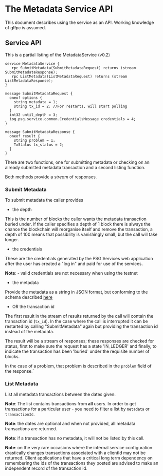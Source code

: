 # The Metadata Service API

This document describes using the service as an API. Working knowledge of gRpc is assumed.

## Service API

This is a partial listing of the MetadataService (v0.2)
```
service MetadataService {
   rpc SubmitMetadata(SubmitMetadataRequest) returns (stream SubmitMetadataResponse);
   rpc ListMetadata(ListMetadataRequest) returns (stream ListMetadataResponse);
}

message SubmitMetadataRequest {
  oneof options {
    string metadata = 1;
    string tx_id = 2; //For restarts, will start polling
  }
  int32 until_depth = 3;
  iog.psg.service.common.CredentialsMessage credentials = 4;
}

message SubmitMetadataResponse {
  oneof result {
    string problem = 1;
    TxStatus tx_status = 2;
  }
}
```

There are two functions, one for submitting metadata or checking on an already submitted metadata transaction and a second listing function.

Both methods provide a *stream* of responses.

### Submit Metadata

To submit metadata the caller provides 

  - the depth 
    
This is the number of blocks the caller wants the metadata transaction buried under. 
If the caller specifies a depth of 1 block there is always the chance the blockchain will reorganise itself and remove the transaction, 
a depth of 100 means that possibility is vanishingly small, but the call will take longer. 

  - the credentials

These are the credentials generated by the PSG Services web application after the user has created a "log in" and paid for use of the services.

**Note**: - valid credentials are not necessary when using the testnet 
  - the metadata 

Provide the metadata as a string in JSON format, but conforming to the schema described
[here](https://input-output-hk.github.io/cardano-wallet/api/edge/#operation/postTransactionFee)

  - OR the transaction id

The first result in the stream of results returned by the call will contain the transaction id (`tx_id`). In the case where the call is 
interrupted  it can be restarted by calling "SubmitMetadata" again but providing the transaction id instead of the metadata. 

The result will be a stream of responses; these responses are checked for status, first to make sure the request has a state 'IN_LEDGER'
and finally, to indicate the transaction has been 'buried' under the requisite number of blocks.

In the case of a problem, that problem is described in the `problem` field of the response.`


### List Metadata

List all metadata transactions between the dates given.  

**Note**: The list contains transactions from **all** users. In order to get transactions for a particular user - you need to filter a list by `metadata` or `transactionId`. 

**Note**: the dates are optional and when not provided, all metadata transactions are returned.

**Note**: if a transaction has no metadata, it will not be listed by this call.

**Note**: on the very rare occasions where the internal service configuration drastically changes transactions associated with a clientId may not be returned. 
Client applications that have a critical long term dependency on remembering the ids of the transactions they posted are advised to make an independent record of the transaction id.   
